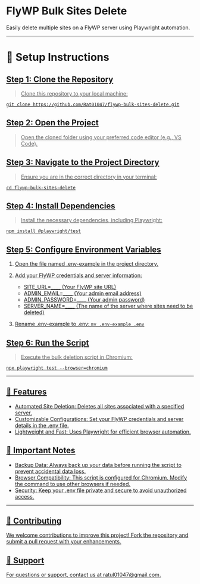 # FlyWP Bulk Sites Delete

Easily delete multiple sites on a FlyWP server using Playwright automation.

---

# 🚀 **Setup Instructions**

## <u> Step 1: Clone the Repository
>Clone this repository to your local machine:

```
git clone https://github.com/Rat01047/flywp-bulk-sites-delete.git
```

## <u> Step 2: Open the Project

> Open the cloned folder using your preferred code editor (e.g., VS Code).


## <u> Step 3: Navigate to the Project Directory

> Ensure you are in the correct directory in your terminal:

`cd flywp-bulk-sites-delete`


## <u> Step 4: Install Dependencies

> Install the necessary dependencies, including Playwright:

`npm install @playwright/test`

## <u> Step 5: Configure Environment Variables

1. Open the file named .env-example in the project directory.

2. Add your FlyWP credentials and server information:
 	- SITE_URL=____ (Your FlyWP site URL)
	- ADMIN_EMAIL=____ (Your admin email address)
	- ADMIN_PASSWORD=____ (Your admin password)
	- SERVER_NAME=____ (The name of the server where sites need to be deleted)

3. Rename .env-example to .env: `mv .env-example .env`


## <u> Step 6: Run the Script

> Execute the bulk deletion script in Chromium:

`npx playwright test --browser=chromium`

---

## <u> 	🎯 Features

- Automated Site Deletion: Deletes all sites associated with a specified server.
- Customizable Configurations: Set your FlyWP credentials and server details in the .env file.
- Lightweight and Fast: Uses Playwright for efficient browser automation.

##	📝 Important Notes

- Backup Data: Always back up your data before running the script to prevent accidental data loss.
- Browser Compatibility: This script is configured for Chromium. Modify the command to use other browsers if needed.
- Security: Keep your .env file private and secure to avoid unauthorized access.

---

##	🤝 Contributing

We welcome contributions to improve this project! Fork the repository and submit a pull request with your enhancements.

## 📧 Support

For questions or support, contact us at ratul01047@gmail.com.
